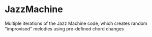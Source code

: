 # JazzMachine

Multiple iterations of the Jazz Machine code, which creates random "improvised" melodies using pre-defined chord changes
